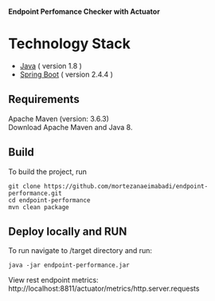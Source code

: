 **Endpoint Perfomance Checker with Actuator**
# Technology Stack

- [Java](https://www.java.com) ( version 1.8 )
- [Spring Boot](https://spring.io/projects/spring-boot) ( version 2.4.4 )

## Requirements 
Apache Maven (version: 3.6.3)<br/>
Download Apache Maven and Java 8.

## Build
To build the project, run

```shell script
git clone https://github.com/mortezanaeimabadi/endpoint-performance.git
cd endpoint-performance
mvn clean package
```

## Deploy locally and RUN
To run navigate to /target directory and run:
```shell script 
java -jar endpoint-performance.jar
```

View rest endpoint metrics:
http://localhost:8811/actuator/metrics/http.server.requests
